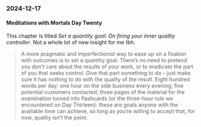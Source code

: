 ### 2024-12-17
#### Meditations with Mortals Day Twenty
This chapter is titled _Set a quantity goal: On firing your inner quality controller_. Not a whole lot of new insight for me tbh.

> A more pragmatic and imperfectionist way to ease up on a fixation with outcomes is to set a quantity goal. There’s no need to pretend you don’t care about the results of your work, or to eradicate the part of you that seeks control. Give that part something to do – just make sure it has nothing to do with the quality of the result. Eight hundred words per day; one hour on the side business every evening; five potential customers contacted; three pages of the material for the examination turned into flashcards (or the three-hour rule we encountered on Day Thirteen): these are goals anyone with the available time can achieve, so long as you’re willing to accept that, for now, quality isn’t the point.


